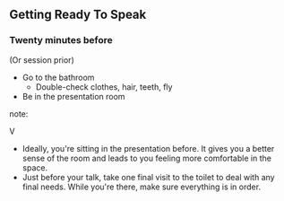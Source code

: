 ## Getting Ready To Speak

### Twenty minutes before

(Or session prior)

* Go to the bathroom
  * Double-check clothes, hair, teeth, fly
* Be in the presentation room

note:

V

* Ideally, you're sitting in the presentation before. It gives you a better sense of the room and leads to you feeling more comfortable in the space.
* Just before your talk, take one final visit to the toilet to deal with any final needs. While you're there, make sure everything is in order.
